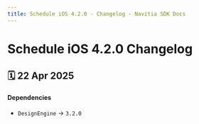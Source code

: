 ```yaml
---
title: Schedule iOS 4.2.0 - Changelog - Navitia SDK Docs
---
```


# Schedule iOS 4.2.0 Changelog

<h2>🗓 22 Apr 2025</h2>

#### Dependencies
- `DesignEngine` -> `3.2.0`
